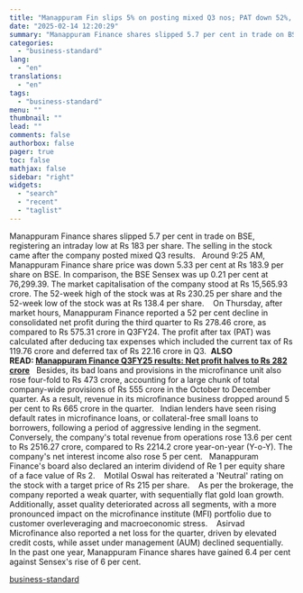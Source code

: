```yaml
---
title: "Manappuram Fin slips 5% on posting mixed Q3 nos; PAT down 52%, rev up 14%"
date: "2025-02-14 12:20:29"
summary: "Manappuram Finance shares slipped 5.7 per cent in trade on BSE, registering an intraday low at Rs 183 per share. The selling in the stock came after the company posted mixed Q3 results. Around 9:25 AM, Manappuram Finance share price was down 5.33 per cent at Rs 183.9 per share..."
categories:
  - "business-standard"
lang:
  - "en"
translations:
  - "en"
tags:
  - "business-standard"
menu: ""
thumbnail: ""
lead: ""
comments: false
authorbox: false
pager: true
toc: false
mathjax: false
sidebar: "right"
widgets:
  - "search"
  - "recent"
  - "taglist"
---
```


Manappuram Finance shares slipped 5.7 per cent in trade on BSE, registering an intraday low at Rs 183 per share. The selling in the stock came after the company posted mixed Q3 results.
 
Around 9:25 AM, Manappuram Finance share price was down 5.33 per cent at Rs 183.9 per share on BSE. In comparison, the BSE Sensex was up 0.21 per cent at 76,299.39. The market capitalisation of the company stood at Rs 15,565.93 crore. The 52-week high of the stock was at Rs 230.25 per share and the 52-week low of the stock was at Rs 138.4 per share. 
 
On Thursday, after market hours, Manappuram Finance reported a 52 per cent decline in consolidated net profit during the third quarter to Rs 278.46 crore, as compared to Rs 575.31 crore in Q3FY24. The profit after tax (PAT) was calculated after deducing tax expenses which included the current tax of Rs 119.76 crore and deferred tax of Rs 22.16 crore in Q3. 
**ALSO READ: [Manappuram Finance Q3FY25 results: Net profit halves to Rs 282 crore](https://www.business-standard.com/companies/results/manappuram-finance-q3fy25-results-net-profit-halves-to-rs-282-crore-125021301149_1.html)**
 
Besides, its bad loans and provisions in the microfinance unit also rose four-fold to Rs 473 crore, accounting for a large chunk of total company-wide provisions of Rs 555 crore in the October to December quarter. As a result, revenue in its microfinance business dropped around 5 per cent to Rs 665 crore in the quarter.
 
Indian lenders have seen rising default rates in microfinance loans, or collateral-free small loans to borrowers, following a period of aggressive lending in the segment.
 
Conversely, the company's total revenue from operations rose 13.6 per cent to Rs 2516.27 crore, compared to Rs 2214.2 crore year-on-year (Y-o-Y). The company's net interest income also rose 5 per cent.
 
Manappuram Finance's board also declared an interim dividend of Re 1 per equity share of a face value of Rs 2. 
 
Motilal Oswal has reiterated a 'Neutral' rating on the stock with a target price of Rs 215 per share. 
 
As per the brokerage, the company reported a weak quarter, with sequentially flat gold loan growth. Additionally, asset quality deteriorated across all segments, with a more pronounced impact on the microfinance institute (MFI) portfolio due to customer overleveraging and macroeconomic stress. 
 
Asirvad Microfinance also reported a net loss for the quarter, driven by elevated credit costs, while asset under management (AUM) declined sequentially. 
 
In the past one year, Manappuram Finance shares have gained 6.4 per cent against Sensex's rise of 6 per cent.

[business-standard](https://www.business-standard.com/markets/news/manappuram-fin-slips-5-on-posting-mixed-q3-nos-pat-down-52-rev-up-14-125021400497_1.html)
